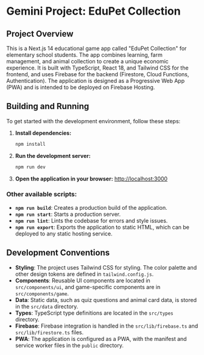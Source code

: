 # Gemini Project: EduPet Collection

## Project Overview

This is a Next.js 14 educational game app called "EduPet Collection" for elementary school students. The app combines learning, farm management, and animal collection to create a unique economic experience. It is built with TypeScript, React 18, and Tailwind CSS for the frontend, and uses Firebase for the backend (Firestore, Cloud Functions, Authentication). The application is designed as a Progressive Web App (PWA) and is intended to be deployed on Firebase Hosting.

## Building and Running

To get started with the development environment, follow these steps:

1.  **Install dependencies:**
    ```bash
    npm install
    ```

2.  **Run the development server:**
    ```bash
    npm run dev
    ```

3.  **Open the application in your browser:**
    [http://localhost:3000](http://localhost:3000)

### Other available scripts:

*   **`npm run build`**: Creates a production build of the application.
*   **`npm run start`**: Starts a production server.
*   **`npm run lint`**: Lints the codebase for errors and style issues.
*   **`npm run export`**: Exports the application to static HTML, which can be deployed to any static hosting service.

## Development Conventions

*   **Styling**: The project uses Tailwind CSS for styling. The color palette and other design tokens are defined in `tailwind.config.js`.
*   **Components**: Reusable UI components are located in `src/components/ui`, and game-specific components are in `src/components/game`.
*   **Data**: Static data, such as quiz questions and animal card data, is stored in the `src/data` directory.
*   **Types**: TypeScript type definitions are located in the `src/types` directory.
*   **Firebase**: Firebase integration is handled in the `src/lib/firebase.ts` and `src/lib/firestore.ts` files.
*   **PWA**: The application is configured as a PWA, with the manifest and service worker files in the `public` directory.